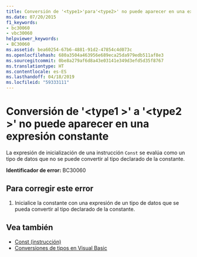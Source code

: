 ```yaml
---
title: Conversión de '<type1>'para'<type2>' no puede aparecer en una expresión constante
ms.date: 07/20/2015
f1_keywords:
- bc30060
- vbc30060
helpviewer_keywords:
- BC30060
ms.assetid: bea60254-67b6-4881-91d2-47854c4d073c
ms.openlocfilehash: 680a3504a463956e689eca25da979edb511af8e3
ms.sourcegitcommit: 0be8a279af6d8a43e03141e349d3efd5d35f8767
ms.translationtype: HT
ms.contentlocale: es-ES
ms.lasthandoff: 04/18/2019
ms.locfileid: "59333111"
---
```

# <a name="conversion-from-type1-to-type2-cannot-occur-in-a-constant-expression"></a>Conversión de '\<type1 >' a '\<type2 >' no puede aparecer en una expresión constante
La expresión de inicialización de una instrucción `Const` se evalúa como un tipo de datos que no se puede convertir al tipo declarado de la constante.  
  
 **Identificador de error:** BC30060  
  
## <a name="to-correct-this-error"></a>Para corregir este error  
  
1. Inicialice la constante con una expresión de un tipo de datos que se pueda convertir al tipo declarado de la constante.  
  
## <a name="see-also"></a>Vea también

- [Const (instrucción)](../../visual-basic/language-reference/statements/const-statement.md)
- [Conversiones de tipos en Visual Basic](../../visual-basic/programming-guide/language-features/data-types/type-conversions.md)
